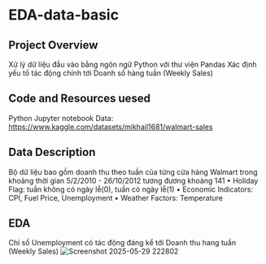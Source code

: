 # EDA-data-basic
## Project Overview
  Xử lý dữ liệu đầu vào bằng ngôn ngữ Python với thư viện Pandas
  Xác định yếu tố tác động chính tới Doanh số hàng tuần (Weekly Sales)
## Code and Resources uesed
  Python Jupyter notebook
  Data: https://www.kaggle.com/datasets/mikhail1681/walmart-sales
## Data Description 
  Bộ dữ liệu bao gồm doanh thu theo tuần của từng cửa hàng Walmart 
  trong khoảng thời gian 5/2/2010 - 26/10/2012 tương đương khoảng 141 
    • Holiday Flag: tuần không có ngày lễ(0), tuần có ngày lễ(1)
    • Economic Indicators: CPI, Fuel Price, Unemployment
    • Weather Factors: Temperature
## EDA
  Chỉ số Unemployment có tác động đáng kể tới Doanh thu hang tuần (Weekly Sales)
  ![Screenshot 2025-05-29 222802](https://github.com/user-attachments/assets/70696c28-506d-4532-a27f-de5197f7e078)
